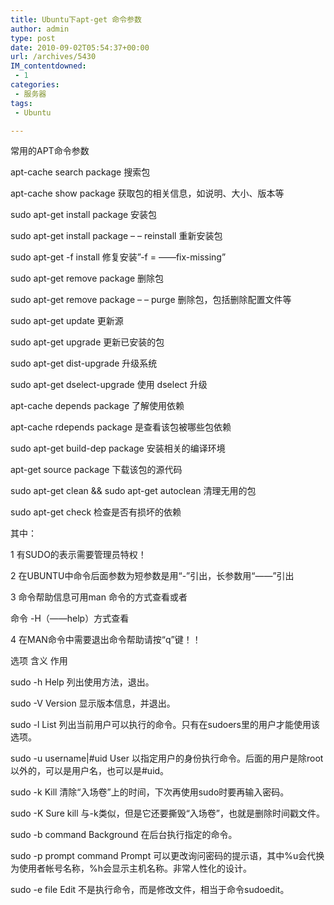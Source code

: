 ```yaml
---
title: Ubuntu下apt-get 命令参数
author: admin
type: post
date: 2010-09-02T05:54:37+00:00
url: /archives/5430
IM_contentdowned:
 - 1
categories:
 - 服务器
tags:
 - Ubuntu

---
```

常用的APT命令参数

apt-cache search package 搜索包

apt-cache show package 获取包的相关信息，如说明、大小、版本等

sudo apt-get install package 安装包

sudo apt-get install package – – reinstall 重新安装包

sudo apt-get -f install 修复安装”-f = ――fix-missing”

sudo apt-get remove package 删除包

sudo apt-get remove package – – purge 删除包，包括删除配置文件等

sudo apt-get update 更新源

sudo apt-get upgrade 更新已安装的包

sudo apt-get dist-upgrade 升级系统

sudo apt-get dselect-upgrade 使用 dselect 升级

apt-cache depends package 了解使用依赖

apt-cache rdepends package 是查看该包被哪些包依赖

sudo apt-get build-dep package 安装相关的编译环境

apt-get source package 下载该包的源代码

sudo apt-get clean && sudo apt-get autoclean 清理无用的包

sudo apt-get check 检查是否有损坏的依赖

其中：

1 有SUDO的表示需要管理员特权！

2 在UBUNTU中命令后面参数为短参数是用“-”引出，长参数用“――”引出

3 命令帮助信息可用man 命令的方式查看或者

命令 -H（――help）方式查看

4 在MAN命令中需要退出命令帮助请按“q”键！！

选项 含义 作用

sudo -h Help 列出使用方法，退出。

sudo -V Version 显示版本信息，并退出。

sudo -l List 列出当前用户可以执行的命令。只有在sudoers里的用户才能使用该选项。

sudo -u username|#uid User 以指定用户的身份执行命令。后面的用户是除root以外的，可以是用户名，也可以是#uid。

sudo -k Kill 清除“入场卷”上的时间，下次再使用sudo时要再输入密码。

sudo -K Sure kill 与-k类似，但是它还要撕毁“入场卷”，也就是删除时间戳文件。

sudo -b command Background 在后台执行指定的命令。

sudo -p prompt command Prompt 可以更改询问密码的提示语，其中%u会代换为使用者帐号名称，%h会显示主机名称。非常人性化的设计。

sudo -e file Edit 不是执行命令，而是修改文件，相当于命令sudoedit。
